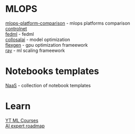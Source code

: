 # MLOPS

[mlops-platform-comparison](https://github.com/thoughtworks/mlops-platforms) - mlops platforms comparison \
[controlnet](https://github.com/lllyasviel/ControlNet) \
[fedml](https://doc.fedml.ai/starter/getting_started.html) - fedml \
[collosalai](https://github.com/hpcaitech/ColossalAI) - model optimization \
[flexgen](https://github.com/FMInference/FlexGen) - gpu optimization frameework \
[ray](https://github.com/ray-project/ray) - ml scaling frameework

# Notebooks templates

[NaaS](https://github.com/jupyter-naas/awesome-notebooks) - collection of notebook templates

# Learn
[YT ML Courses](https://github.com/dair-ai/ML-YouTube-Courses) \
[AI expert roadmap](https://github.com/AMAI-GmbH/AI-Expert-Roadmap)
